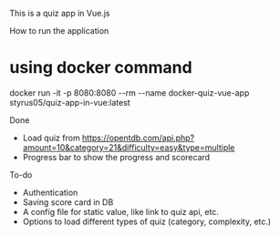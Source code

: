 This is a quiz app in Vue.js

How to run the application
# using docker command
docker run -it -p 8080:8080 --rm --name docker-quiz-vue-app styrus05/quiz-app-in-vue:latest



Done
 - Load quiz from https://opentdb.com/api.php?amount=10&category=21&difficulty=easy&type=multiple
 - Progress bar to show the progress and scorecard


 To-do
 - Authentication
 - Saving score card in DB
 - A config file for static value, like link to quiz api, etc.
 - Options to load different types of quiz (category, complexity, etc.)
 